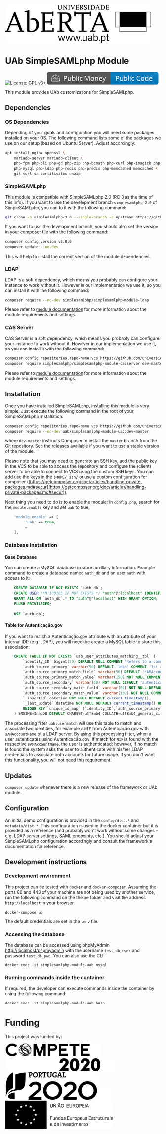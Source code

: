 ![Universidade Aberta](public/assets/img/UAb.svg )

# UAb SimpleSAMLphp Module <!-- omit in toc -->

[![License: GPL v3+](https://img.shields.io/badge/License-GPL%20v3%2B-blue.svg)](https://www.gnu.org/licenses/gpl-3.0)
[![Public Money, Public Code](public/assets/img/badges/public_money-public_code.svg)](https://publiccode.eu/)


This module provides UAb customizations for SimpleSAMLphp.

## Dependencies

### OS Dependencies

Depending of your goals and configuration you will need some packages installed on your OS. The following command lists some of the packages we use on our setup (based on Ubuntu Server). Adjust accordingly: 
```bash
apt install nginx openssl \
	mariadb-server mariadb-client \
	php-fpm php-cli php-gd php-zip php-bcmath php-curl php-imagick php-xml php-mbstring php-xml php-intl \
    php-mysql php-ldap php-redis php-predis php-memcached memcached \
    git curl ca-certificates unzip
```

### SimpleSAMLphp

This module is compatible with SimpleSAMLphp 2.0 (RC 3 as the time of this info). If you want to use the development branch `simplesamlphp-2.0` of SimpleSAMLphp, you can to it with the following command: 
```bash
git clone -b simplesamlphp-2.0 --single-branch -o upstream https://github.com/simplesamlphp/simplesamlphp.git
```

If you want to use the development branch, you should also set the version in your composer file with the following command: 
```bash
composer config version v2.0.0
composer update --no-dev
```

This will help to install the correct version of the module dependencies. 

### LDAP

LDAP is a soft dependency, which means you probably can configure your instance to work without it. However in our implementation we use it, so you can install it with the following command: 
```bash
composer require --no-dev simplesamlphp/simplesamlphp-module-ldap
```
Please refer to [module documentation](https://github.com/simplesamlphp/simplesamlphp-module-ldap) for more information about the module requirements and settings.


### CAS Server

CAS Server is a soft dependency, which means you probably can configure your instance to work without it. However in our implementation we use it, so you can install it with the following command: 
```bash
composer config repositories.repo-name vcs https://github.com/universidade-aberta/simplesamlphp-module-casserver.git
composer require simplesamlphp/simplesamlphp-module-casserver dev-master
```
Please refer to [module documentation](https://github.com/universidade-aberta/simplesamlphp-module-casserver) for more information about the module requirements and settings.



## Installation

Once you have installed SimpleSAMLphp, installing this module is very simple.
Just execute the following command in the root of your SimpleSAMLphp
installation:

```bash
composer config repositories.repo-name vcs https://github.com/universidade-aberta/simplesamlphp-module-uab.git
composer require --no-dev uab/simplesamlphp-module-uab:dev-master
```

where `dev-master` instructs Composer to install the `master` branch from the
Git repository. See the releases available if you want to use a stable version of the module. 

Please note that you may need to generate an SSH key, add the public key in the VCS to be able to access the repository and configure the (client) server to be able to connect to VCS using the custom SSH keys. You can add use the keys in the `$HOME/.ssh/` or use a custom configuration for composer ([https://getcomposer.org/doc/articles/handling-private-packages.md#secur](https://getcomposer.org/doc/articles/handling-private-packages.md#secur)). 

Next thing you need to do is to enable the module: in `config.php`,
search for the `module.enable` key and set `uab` to true:

```php
    'module.enable' => [
         'uab' => true,
         …
    ],
```

### Database Installation

#### Base Database
You can create a MySQL database to store auxiliary information. Example command to create a database named `auth_db` and an user `auth` with access to it: 
```sql
    CREATE DATABASE IF NOT EXISTS `auth_db`;
    CREATE USER /*M!100103 IF NOT EXISTS */ "auth"@"localhost" IDENTIFIED BY "__pwd__";
    GRANT ALL ON `auth_db`.* TO "auth"@"localhost" WITH GRANT OPTION;
    FLUSH PRIVILEGES;

    USE `auth_db`;
```

#### Table for Autenticação.gov
If you want to match a Autenticação.gov attribute with an attribute of your internal IDP (e.g. LDAP), you will need the create a MySQL table to store this association: 
```sql
    CREATE TABLE IF NOT EXISTS `uab_user_attributes_matching__tbl` (
        `identity_ID` bigint(20) DEFAULT NULL COMMENT 'Refers to a common ID (if aplicable)',
        `auth_source_primary` varchar(50) DEFAULT 'ldap' COMMENT '1st attribute source',
        `auth_source_primary_match_field` varchar(50) DEFAULT 'sAMAccountName' COMMENT '1st attribute to match',
        `auth_source_primary_match_value` varchar(150) NOT NULL COMMENT '1st attribute value to match',
        `auth_source_secondary` varchar(50) NOT NULL DEFAULT 'autenticacao_gov' COMMENT '2nd attribute source',
        `auth_source_secondary_match_field` varchar(50) NOT NULL DEFAULT 'NIF' COMMENT '2nd attribute to match',
        `auth_source_secondary_match_value` varchar(150) NOT NULL COMMENT '2nd attribute to match',
        `_inserted` datetime NOT NULL DEFAULT current_timestamp(),
        `_last_update` datetime NOT NULL DEFAULT current_timestamp() ON UPDATE current_timestamp(),
        UNIQUE KEY `unique_id_map` (`identity_ID`,`auth_source_primary`,`auth_source_primary_match_field`,`auth_source_primary_match_value`,`auth_source_secondary`,`auth_source_secondary_match_field`,`auth_source_secondary_match_value`)
    ) ENGINE=InnoDB DEFAULT CHARSET=utf8mb4 COLLATE=utf8mb4_general_ci COMMENT='Associate attributes of multiple IDP identities';
```

The processing filter `uab:usermatch` will use this table to match and associate two identities, for example a `NIF` from Autenticação.gov with `sAMAccountName` of a LDAP server. By using this processing filter, when a user autenticates using Autenticação.gov, if match for `NIF` is found with the respective `sAMAccountName`, the user is authenticated; however, if no match is found the system asks the user to authenticate with his/her LDAP credentials to associate both accounts for future usage. If you don't want this functionality, you will not need this requirement. 

## Updates

`composer update` whenever there is a new release of the framework or UAb module.

## Configuration

An initial demo configuration is provided in the `config/dist.*` and  `metadata/dist.*`. This configuration is used in the docker container but it is provided as a reference (and probably won't work without some changes - e.g. LDAP server settings, SAML endpoints, etc.). You should adjust your SimpleSAMLphp configuration accordingly and consult the framework's documentation for reference. 

## Development instructions

### Development environment

This project can be tested with `docker` and `docker-composer`.
Assuming the ports 80 and 443 of your machine are not being used by another service, run the following command on the theme folder and visit the address `http://localhost` in your browser.
```console
docker-compose up
```

The default credentials are set in the `.env` file. 

### Accessing the database

The database can be accessed using phpMyAdmin [http://localhost/phpmyadmin](http://localhost/phpmyadmin) with the username `test_db_user` and password `test_db_pwd`. You can also use the CLI:

```console
docker exec -it simplesamlphp-module-uab mysql
```

### Running commands inside the container

If required, the developer can execute commands inside the container by using the following command:

```console
docker exec -it simplesamlphp-module-uab bash
```


# Funding

This project was funded by: 

![Compete 2020](public/assets/img/logos/Compete2020.svg)
![](public/assets/img/logos/spacer.svg)
![Portugal 2020](public/assets/img/logos/Portugal2020.svg)
![](public/assets/img/logos/spacer.svg)
![União Europeia](public/assets/img/logos/UE.svg)